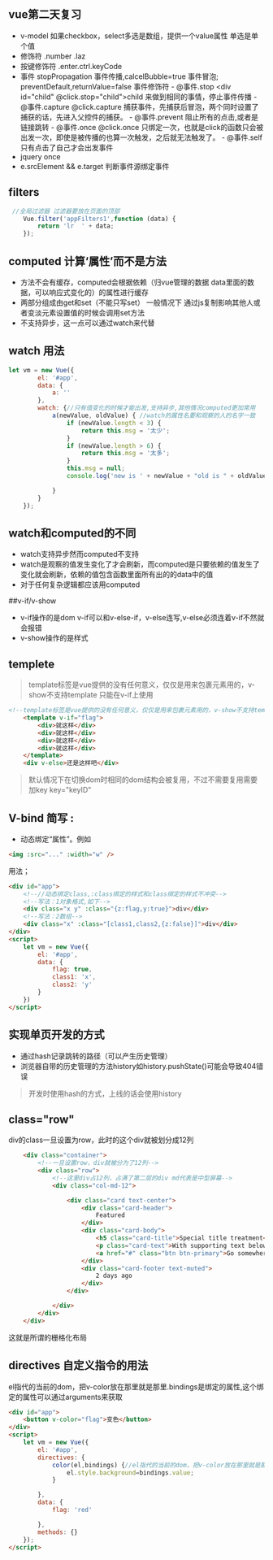 ## vue第二天复习
- v-model  如果checkbox，select多选是数组，提供一个value属性 单选是单个值
- 修饰符 .number  .laz
- 按键修饰符 .enter.ctrl.keyCode
- 事件  stopPropagation 事件传播,calcelBubble=true 事件冒泡;
        preventDefault,returnValue=false
  事件修饰符    - @事件.stop    <div id="child" @click.stop="child">child</div>  来做到相同的事情，停止事件传播
               - @事件.capture  @click.capture 捕获事件，先捕获后冒泡，两个同时设置了捕获的话，先进入父控件的捕获。
               - @事件.prevent  阻止所有的点击,或者是链接跳转
               - @事件.once @click.once 只绑定一次，也就是click的函数只会被出发一次，即使是被传播的也算一次触发，之后就无法触发了。
               - @事件.self 只有点击了自己才会出发事件
- jquery once
- e.srcElement && e.target 判断事件源绑定事件



## filters
```javascript
 //全局过滤器 过滤器要放在页面的顶部
    Vue.filter('appFilters1',function (data) {
        return 'lr  ' + data;
    });
```

## computed 计算‘属性’而不是方法
- 方法不会有缓存，computed会根据依赖（归vue管理的数据 data里面的数据，可以响应式变化的）的属性进行缓存
- 两部分组成由get和set（不能只写set） 一般情况下 通过js复制影响其他人或者变淡元素设置值的时候会调用set方法
- 不支持异步，这一点可以通过watch来代替

## watch 用法
```javascript
let vm = new Vue({
        el: '#app',
        data: {
            a: ''
        },
        watch: {//只有值变化的时候才能出发,支持异步,其他情况computed更加常用
            a(newValue, oldValue) { //watch的属性名要和观察的人的名字一致
                if (newValue.length < 3) {
                    return this.msg = '太少';
                }
                if (newValue.length > 6) {
                    return this.msg = '太多';
                }
                this.msg = null;
                console.log('new is ' + newValue + "old is " + oldValue);

            }
        }
    });
```


## watch和computed的不同
- watch支持异步然而computed不支持
- watch是观察的值发生变化了才会刷新，而computed是只要依赖的值发生了变化就会刷新，依赖的值包含函数里面所有出的的data中的值
- 对于任何复杂逻辑都应该用computed

##v-if/v-show
- v-if操作的是dom v-if可以和v-else-if，v-else连写,v-else必须连着v-if不然就会报错
- v-show操作的是样式

## templete
>    template标签是vue提供的没有任何意义，仅仅是用来包裹元素用的，v-show不支持template 只能在v-if上使用
```html
<!--template标签是vue提供的没有任何意义，仅仅是用来包裹元素用的，v-show不支持template-->
    <template v-if="flag">
        <div>就这样</div>
        <div>就这样</div>
        <div>就这样</div>
        <div>就这样</div>
    </template>
    <div v-else>还是这样吧</div>
```

> 默认情况下在切换dom时相同的dom结构会被复用，不过不需要复用需要加key key="keyID"


## V-bind 简写 :
- 动态绑定“属性”。例如 
```html
<img :src="..." :width="w" />
```
用法；
```html
<div id="app">
    <!--//动态绑定class,:class绑定的样式和class绑定的样式不冲突-->
    <!--写法：1对象格式,如下-->
    <div class="x y" :class="{z:flag,y:true}">div</div>
    <!--写法：2数组-->
    <div class="x" :class="[class1,class2,{z:false}]">div</div>
</div>
<script>
    let vm = new Vue({
        el: '#app',
        data: {
            flag: true,
            class1: 'x',
            class2: 'y'
        }
    })
</script>
```

## 实现单页开发的方式
- 通过hash记录跳转的路径（可以产生历史管理）
- 浏览器自带的历史管理的方法history如history.pushState()可能会导致404错误
> 开发时使用hash的方式，上线的话会使用history



##  class="row"
div的class一旦设置为row，此时的这个div就被划分成12列

```html
    <div class="container">
        <!--一旦设置row，div就被分为了12列-->
        <div class="row">
            <!--这里div占12列，占满了第二层的div md代表是中型屏幕-->
            <div class="col-md-12">

                <div class="card text-center">
                    <div class="card-header">
                        Featured
                    </div>
                    <div class="card-body">
                        <h5 class="card-title">Special title treatment</h5>
                        <p class="card-text">With supporting text below as a natural lead-in to additional content.</p>
                        <a href="#" class="btn btn-primary">Go somewhere</a>
                    </div>
                    <div class="card-footer text-muted">
                        2 days ago
                    </div>
                </div>

            </div>
        </div>
    </div>
```
这就是所谓的栅格化布局


## directives 自定义指令的用法
el指代的当前的dom，把v-color放在那里就是那里.bindings是绑定的属性,这个绑定的属性可以通过arguments来获取
```html
<div id="app">
    <button v-color="flag">变色</button>
</div>
<script>
    let vm = new Vue({
        el: '#app',
        directives: {
            color(el,bindings) {//el指代的当前的dom，把v-color放在那里就是那里.bindings是绑定的属性
                el.style.background=bindings.value;
            }

        },
        data: {
            flag: 'red'

        },
        methods: {}
    });
</script>
```
